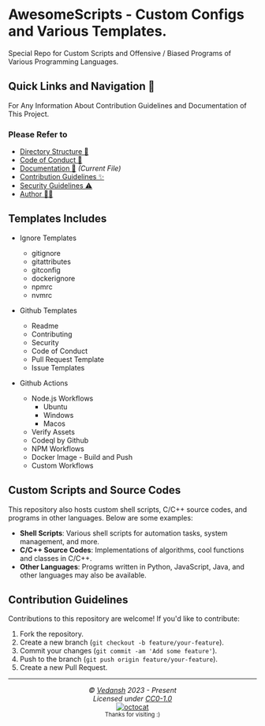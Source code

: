 # AwesomeScripts - Custom Configs and Various Templates.

Special Repo for Custom Scripts and Offensive / Biased Programs of Various Programming Languages.

## Quick Links and Navigation 🧭

For Any Information About Contribution Guidelines and Documentation of This Project.

### Please Refer to

- [Directory Structure 🧭](https://github.com/offensive-vk/AwesomeScripts/blob/master/navigation.md)
- [Code of Conduct 🤗](https://github.com/offensive-vk/AwesomeScripts/blob/master/code_of_conduct.md)
- [Documentation 📖](https://github.com/offensive-vk/AwesomeScripts/blob/master/readme.md) *(Current File)*
- [Contribution Guidelines ✨](https://github.com/offensive-vk/AwesomeScripts/blob/master/contributing.md)
- [Security Guidelines ⚠️](https://github.com/offensive-vk/AwesomeScripts/blob/master/security.md)
- [Author 🧑‍💻](https://github.com/offensive-vk/)

## Templates Includes

- Ignore Templates
  - gitignore
  - gitattributes
  - gitconfig
  - dockerignore
  - npmrc
  - nvmrc

- Github Templates
  - Readme
  - Contributing
  - Security
  - Code of Conduct
  - Pull Request Template
  - Issue Templates

- Github Actions
  - Node.js Workflows
    - Ubuntu
    - Windows
    - Macos
  - Verify Assets
  - Codeql by Github
  - NPM Workflows
  - Docker Image - Build and Push
  - Custom Workflows 

## Custom Scripts and Source Codes

This repository also hosts custom shell scripts, C/C++ source codes, and programs in other languages. Below are some examples:

- **Shell Scripts**: Various shell scripts for automation tasks, system management, and more.
- **C/C++ Source Codes**: Implementations of algorithms, cool functions and classes in C/C++.
- **Other Languages**: Programs written in Python, JavaScript, Java, and other languages may also be available.

## Contribution Guidelines

Contributions to this repository are welcome! If you'd like to contribute:

1. Fork the repository.
2. Create a new branch (`git checkout -b feature/your-feature`).
3. Commit your changes (`git commit -am 'Add some feature'`).
4. Push to the branch (`git push origin feature/your-feature`).
5. Create a new Pull Request.

---

<p align="center">
  <i>&copy; <a href="https://github.com/offensive-vk/">Vedansh</a> 2023 - Present</i><br>
  <i>Licensed under <a href="https://github.com/offensive-vk/AwesomeScripts#CC0-1.0-1-ov-file">CC0-1.0</a></i><br>
  <a href="https://github.com/npm-run-test"><img src="https://i.ibb.co/4KtpYxb/octocat-clean-mini.png" alt="octocat" /></a><br>
  <sup>Thanks for visiting :)</sup>
</p>
